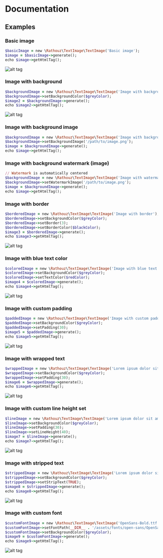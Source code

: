 Documentation
======

## Examples ##

### Basic image ###

```ruby
$basicImage = new \Rathouz\TextImage\TextImage('Basic image');
$image = $basicImage->generate();
echo $image->getHtmlTag();
```

![alt tag](https://raw.githubusercontent.com/rathouz/text-image/master/examples/assets/images/image1.png)

### Image with background ###

```ruby
$backgroundImage = new \Rathouz\TextImage\TextImage('Image with background');
$backgroundImage->setBackgroundColor($greyColor);
$image2 = $backgroundImage->generate();
echo $image2->getHtmlTag();
```

![alt tag](https://raw.githubusercontent.com/rathouz/text-image/master/examples/assets/images/image2.png)

### Image with background image ###

```ruby
$backgroundImage = new \Rathouz\TextImage\TextImage('Image with background image');
$backgroundImage->setBackgroundImage('/path/to/image.png');
$image = $backgroundImage->generate();
echo $image->getHtmlTag();
```

### Image with background watermark (image) ###

```ruby
// Watermark is automatically centered
$backgroundImage = new \Rathouz\TextImage\TextImage('Image with watermark');
$backgroundImage->setWatermarkImage('/path/to/image.png');
$image = $backgroundImage->generate();
echo $image->getHtmlTag();
```


### Image with border ###

```ruby
$borderedImage = new \Rathouz\TextImage\TextImage('Image with border');
$borderedImage->setBackgroundColor($greyColor);
$borderedImage->setBorder(3);
$borderedImage->setBorderColor($blackColor);
$image3 = $borderedImage->generate();
echo $image3->getHtmlTag();
```

![alt tag](https://raw.githubusercontent.com/rathouz/text-image/master/examples/assets/images/image3.png)

### Image with blue text color ###

```ruby
$coloredImage = new \Rathouz\TextImage\TextImage('Image with blue text color');
$coloredImage->setBackgroundColor($greyColor);
$coloredImage->setTextColor($redColor);
$image4 = $coloredImage->generate();
echo $image4->getHtmlTag();
```

![alt tag](https://raw.githubusercontent.com/rathouz/text-image/master/examples/assets/images/image4.png)

### Image with custom padding ###

```ruby
$paddedImage = new \Rathouz\TextImage\TextImage('Image with custom padding');
$paddedImage->setBackgroundColor($greyColor);
$paddedImage->setPadding(30);
$image5 = $paddedImage->generate();
echo $image5->getHtmlTag();
```

![alt tag](https://raw.githubusercontent.com/rathouz/text-image/master/examples/assets/images/image5.png)

### Image with wrapped text ###

```ruby
$wrappedImage = new \Rathouz\TextImage\TextImage('Lorem ipsum dolor sit amet, consectetur adipiscing elit. Maecenas ac eros finibus, pretium erat non, fermentum leo. Curabitur hendrerit lobortis risus.');
$wrappedImage->setBackgroundColor($greyColor);
$wrappedImage->setPadding(30);
$image6 = $wrappedImage->generate();
echo $image6->getHtmlTag();
```

![alt tag](https://raw.githubusercontent.com/rathouz/text-image/master/examples/assets/images/image6.png)

### Image with custom line height set ###

```ruby
$lineImage = new \Rathouz\TextImage\TextImage('Lorem ipsum dolor sit amet, consectetur adipiscing elit. Maecenas ac eros finibus, pretium erat non, fermentum leo. Curabitur hendrerit lobortis risus.');
$lineImage->setBackgroundColor($greyColor);
$lineImage->setPadding(30);
$lineImage->setLineHeight(40);
$image7 = $lineImage->generate();
echo $image7->getHtmlTag();
```

![alt tag](https://raw.githubusercontent.com/rathouz/text-image/master/examples/assets/images/image7.png)

### Image with stripped text ###

```ruby
$strippedImage = new \Rathouz\TextImage\TextImage('Lorem ipsum dolor sit amet, consectetur adipiscing elit. Maecenas ac eros finibus, pretium erat non, fermentum leo. Curabitur hendrerit lobortis risus.');
$strippedImage->setBackgroundColor($greyColor);
$strippedImage->setStripText(TRUE);
$image8 = $strippedImage->generate();
echo $image8->getHtmlTag();
```

![alt tag](https://raw.githubusercontent.com/rathouz/text-image/master/examples/assets/images/image8.png)

### Image with custom font ###

```ruby
$customFontImage = new \Rathouz\TextImage\TextImage('OpenSans-Bold.ttf');
$customFontImage->setFontPath(__DIR__ . '/assets/fonts/open-sans/OpenSans-Bold.ttf');
$customFontImage->setBackgroundColor($greyColor);
$image9 = $customFontImage->generate();
echo $image9->getHtmlTag();
```

![alt tag](https://raw.githubusercontent.com/rathouz/text-image/master/examples/assets/images/image9.png)
